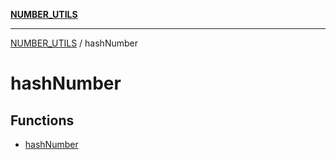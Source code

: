 [**NUMBER_UTILS**](../README.md)

***

[NUMBER_UTILS](../README.md) / hashNumber

# hashNumber

## Functions

- [hashNumber](functions/hashNumber.md)
